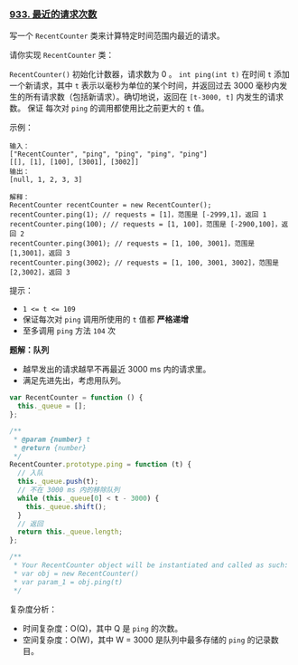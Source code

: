 ### [933. 最近的请求次数](https://leetcode-cn.com/problems/number-of-recent-calls/)

写一个 `RecentCounter` 类来计算特定时间范围内最近的请求。

请你实现 `RecentCounter` 类：

`RecentCounter()` 初始化计数器，请求数为 0 。
`int ping(int t)` 在时间 `t` 添加一个新请求，其中 `t` 表示以毫秒为单位的某个时间，并返回过去 3000 毫秒内发生的所有请求数（包括新请求）。确切地说，返回在 `[t-3000, t]` 内发生的请求数。
保证 每次对 `ping` 的调用都使用比之前更大的 `t` 值。

示例：

```
输入：
["RecentCounter", "ping", "ping", "ping", "ping"]
[[], [1], [100], [3001], [3002]]
输出：
[null, 1, 2, 3, 3]

解释：
RecentCounter recentCounter = new RecentCounter();
recentCounter.ping(1); // requests = [1]，范围是 [-2999,1]，返回 1
recentCounter.ping(100); // requests = [1, 100]，范围是 [-2900,100]，返回 2
recentCounter.ping(3001); // requests = [1, 100, 3001]，范围是 [1,3001]，返回 3
recentCounter.ping(3002); // requests = [1, 100, 3001, 3002]，范围是 [2,3002]，返回 3
```

提示：

- `1 <= t <= 109`
- 保证每次对 `ping` 调用所使用的 `t` 值都 **严格递增**
- 至多调用 `ping` 方法 `104` 次

**题解：队列**

- 越早发出的请求越早不再最近 3000 ms 内的请求里。
- 满足先进先出，考虑用队列。

```js
var RecentCounter = function () {
  this._queue = [];
};

/**
 * @param {number} t
 * @return {number}
 */
RecentCounter.prototype.ping = function (t) {
  // 入队
  this._queue.push(t);
  // 不在 3000 ms 内的移除队列
  while (this._queue[0] < t - 3000) {
    this._queue.shift();
  }
  // 返回
  return this._queue.length;
};

/**
 * Your RecentCounter object will be instantiated and called as such:
 * var obj = new RecentCounter()
 * var param_1 = obj.ping(t)
 */
```

复杂度分析：

- 时间复杂度：O(Q)，其中 Q 是 `ping` 的次数。
- 空间复杂度：O(W)，其中 W = 3000 是队列中最多存储的 `ping` 的记录数目。
